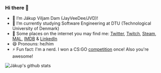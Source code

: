 ### Hi there 👋

- 🔭 I’m Jákup Viljam Dam (JayVeeDee/JVD)!
- 🌱 I’m currently studying Software Engineering at DTU (Technological University of Denmark)
- 🦜 Some places on the internet you may find me: [Twitter](https://twitter.com/exirpit), [Twitch](https://www.twitch.tv/exirpit), [Steam](https://steamcommunity.com/id/exirpit/), [MAL](https://myanimelist.net/profile/JayVeeDee), [IMDB](https://www.imdb.com/user/ur61262722/?ref_=nv_usr_prof_2) & [LinkedIn](https://www.linkedin.com/in/j%C3%A1kup-viljam-dam-361804202/)
- 😄 Pronouns: he/him
- ⚡ Fun fact: I'm a nerd. I won a CS:GO [competition](https://liquipedia.net/counterstrike/Elektron_Division) once! Also you're awesome!


![Jákup's github stats](https://github-readme-stats.vercel.app/api?username=jayveedee&show_icons=true)
